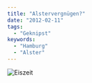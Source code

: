 ```yaml
---
title: "Alstervergnügen?"
date: "2012-02-11"
tags:
  - "Geknipst"
keywords:
  - "Hamburg"
  - "Alster"
---
```


![Eiszeit](/images/codecandies/20120211-151500.jpg)
